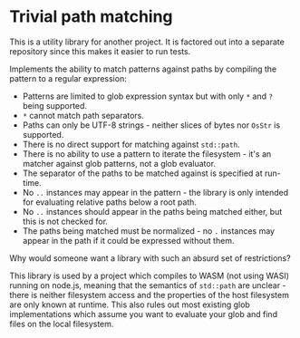 # Trivial path matching

This is a utility library for another project. It is factored out into a separate
repository since this makes it easier to run tests.

Implements the ability to match patterns against paths by compiling the pattern
to a regular expression:
- Patterns are limited to glob expression syntax but with only `*` and `?`
  being supported. 
- `*` cannot match path separators.
- Paths can only be UTF-8 strings - neither slices of bytes nor `OsStr` is
  supported. 
- There is no direct support for matching against `std::path`.
- There is no ability to use a pattern to iterate the filesystem - it's an
  matcher against glob patterns, not a glob evaluator.
- The separator of the paths to be matched against is specified at run-time.
- No `..` instances may appear in the pattern - the library is only intended
  for evaluating relative paths below a root path.
- No `..` instances should appear in the paths being matched either, but this
  is not checked for.
- The paths being matched must be normalized - no `.` instances may
  appear in the path if it could be expressed without them.

Why would someone want a library with such an absurd set of restrictions? 

This library is used by a project which compiles to WASM (not using WASI)
running on node.js, meaning that the semantics of `std::path` are unclear -
there is neither filesystem access and the properties of the host filesystem
are only known at runtime. This also rules out most existing glob
implementations which assume you want to evaluate your glob and find files on
the local filesystem.
